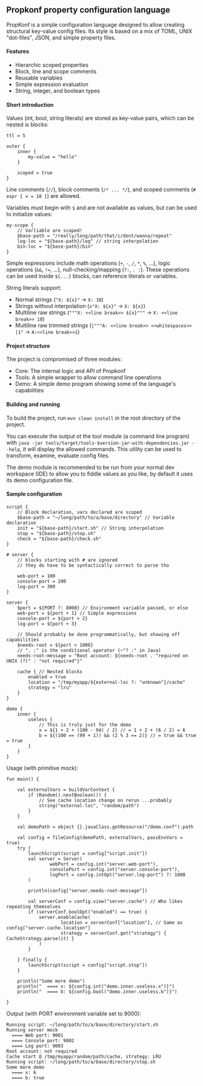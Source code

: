## Propkonf property configuration language

PropKonf is a simple configuration language designed to allow creating structural key-value
config files. Its style is based on a mix of TOML, UNIX "dot-files", JSON, and simple property files.

#### Features

- Hierarchic scoped properties
- Block, line and scope comments
- Reusable variables
- Simple expression evaluation
- String, integer, and boolean types

#### Short introduction

Values (int, bool, string literals) are stored as key-value pairs, which can be nested is blocks:

```
ttl = 5

outer {
    inner {
        my-value = "hello"
    }

    scoped = true
}
```

Line comments (`//`), block comments (`/* ... */`), and scoped comments (`# expr { v = 10 }`) are allowed.

Variables must begin with `$` and are not available as values, but can be used to initialize values:

```
my-scope {
    // Varliable are scoped!
    $base-path = "/really/long/path/that/i/dont/wanna/repeat"
    log-loc = "${base-path}/log" // string interpolation
    bin-loc = "${base-path}/bin"
}
```

Simple expressions include math operations (`+`, `-`, `/`, `*`, `%`, ...), logic operations (`&&`, `!=`, ...),
null-checking/mapping (`?:`, `. :`). These operations can be used inside `${...}` blocks, can reference literals or variables.

String literals support:

- Normal strings (`"X: ${x}"` -> `X: 10`)
- Strings without interpolation (`x"X: ${x}"` -> `X: ${x}`)
- Multiline raw strings (`"""X: <<line break>> ${x}"""` -> `X: <<line break>> 10`)
- Multiline raw trimmed strings (`|"""A: <<line break>> <<whitespaces>> |1"` -> `A:<<line break>>1`)

#### Project structure

The project is compromised of three modules:

- Core: The internal logic and API of Propkonf
- Tools: A simple wrapper to allow command line operations
- Demo: A simple demo program showing some of the language's capabilities

#### Building and running

To build the project, run `mvn clean install` in the root directory of the project.

You can execute the output ot the tool module (a command line program) with
`java -jar tools/target/tools-$version-jar-with-dependencies.jar --help`, it will display the
allowed commands. This utility can be used to transform, examine, evaluate config files.

The demo module is recommended to be run from your normal dev workspace (IDE)
to allow you to fiddle values as you like, by default it uses its demo configuration file.

#### Sample configuration

```
script {
    // Block declaration, vars declared are scoped
    $base-path = "~/long/path/to/a/base/directory" // Variable declaration
    init = "${base-path}/start.sh" // String interpolation
    stop = "${base-path}/stop.sh"
    check = "${base-path}/check.sh"
}

# server {
    // blocks starting with # are ignored
    // they do have to be syntactically correct to parse tho

    web-port = 100
    console-port = 200
    log-port = 300
}

server {
    $port = ${PORT ?: 8000} // Environment variable passed, or else
    web-port = ${port + 1} // Simple expressions
    console-port = ${port + 2}
    log-port = ${port + 3}

    // Should probably be done programmatically, but showing off capabilities
    $needs-root = ${port < 1000}
    // ". :" is the conditional operator (~"? :" in Java)
    needs-root-message = "Root account: ${needs-root . "required on UNIX (?)" : "not required"}"

    cache { // Nested blocks
        enabled = true
        location = "/tmp/myapp/${external-loc ?: "unknown"}/cache"
        strategy = "lru"
    }
}

demo {
    inner {
        useless {
            // This is truly just for the demo
            x = ${1 + 2 + (100 - 94) / 2} // = 1 + 2 + (6 / 2) = 6
            b = ${(100 == (99 + 1)) && (2 % 3 == 2)} // = true && true = true
        }
    }
}

```

Usage (with primitive mock):

```
fun main() {

    val externalVars = buildVarContext {
        if (Random().nextBoolean()) {
            // See cache location change on rerun ...probably
            string("external-loc", "random/path")
        }
    }

    val demoPath = object {}.javaClass.getResource("/demo.conf").path

    val config = fileConfig(demoPath, externalVars, passEnvVars = true)
    try {
        launchScript(script = config["script.init"])
        val server = Server(
                webPort = config.int("server.web-port"),
                consolePort = config.int("server.console-port"),
                logPort = config.intOpt("server.log-port") ?: 1000
        )

        println(config["server.needs-root-message"])

        val serverConf = config.view("server.cache") // Who likes repeating themselves
        if (serverConf.boolOpt("enabled") == true) {
            server.enableCache(
                    location = serverConf["location"], // Same as config["server.cache.location"]
                    strategy = serverConf.get("strategy") { CacheStrategy.parse(it) }
            )
        }

    } finally {
        launchScript(script = config["script.stop"])
    }

    println("Some more demo")
    println("  ==== x: ${config.int("demo.inner.useless.x")}")
    println("  ==== b: ${config.bool("demo.inner.useless.b")}")

}
```

Output (with PORT environment variable set to 9000):

```
Running script: ~/long/path/to/a/base/directory/start.sh
Running server mock
  ==== Web port: 9001
  ==== Console port: 9002
  ==== Log port: 9003
Root account: not required
Cache start @ /tmp/myapp/random/path/cache, strategy: LRU
Running script: ~/long/path/to/a/base/directory/stop.sh
Some more demo
  ==== x: 6
  ==== b: true
```